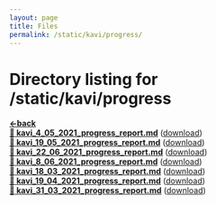 ```yaml
---
layout: page
title: Files
permalink: /static/kavi/progress/
---
```


# Directory listing for /static/kavi/progress
[**<-back**](/static/kavi)  
[**:page_facing_up: kavi_4_05_2021_progress_report.md**](kavi_4_05_2021_progress_report) ([download](kavi_4_05_2021_progress_report.md))  
[**:page_facing_up: kavi_19_05_2021_progress_report.md**](kavi_19_05_2021_progress_report) ([download](kavi_19_05_2021_progress_report.md))  
[**:page_facing_up: kavi_22_06_2021_progress_report.md**](kavi_22_06_2021_progress_report) ([download](kavi_22_06_2021_progress_report.md))  
[**:page_facing_up: kavi_8_06_2021_progress_report.md**](kavi_8_06_2021_progress_report) ([download](kavi_8_06_2021_progress_report.md))  
[**:page_facing_up: kavi_18_03_2021_progress_report.md**](kavi_18_03_2021_progress_report) ([download](kavi_18_03_2021_progress_report.md))  
[**:page_facing_up: kavi_19_04_2021_progress_report.md**](kavi_19_04_2021_progress_report) ([download](kavi_19_04_2021_progress_report.md))  
[**:page_facing_up: kavi_31_03_2021_progress_report.md**](kavi_31_03_2021_progress_report) ([download](kavi_31_03_2021_progress_report.md))  
